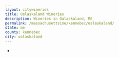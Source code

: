```yaml
---
layout: citywineries
title: Oalaskaland Wineries
description: Wineries in Oalaskaland, ME
permalink: /massachusettsine/kennebec/oalaskaland/
state: me
county: kennebec
city: oalaskaland
---
```

-
